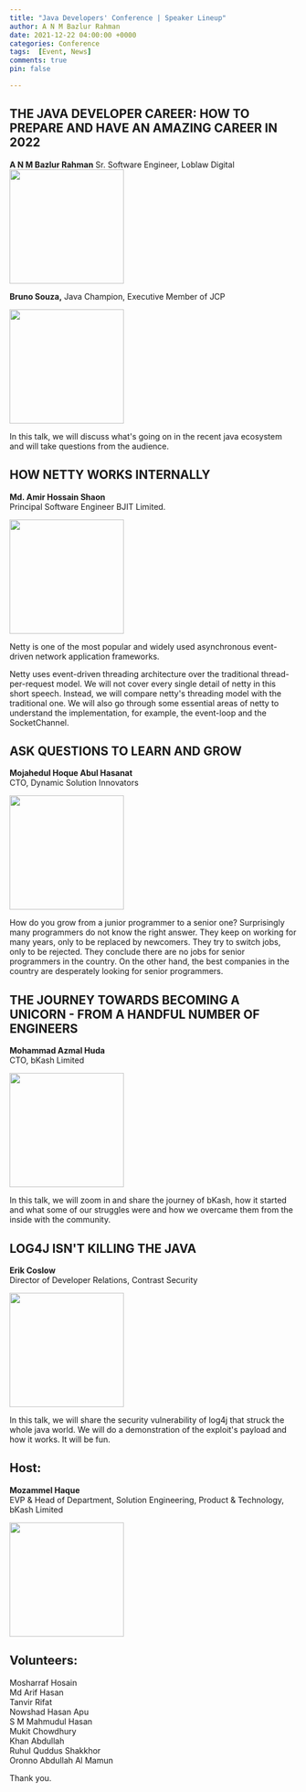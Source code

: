 ```yaml
---
title: "Java Developers' Conference | Speaker Lineup"
author: A N M Bazlur Rahman
date: 2021-12-22 04:00:00 +0000
categories: Conference 
tags:  [Event, News]
comments: true
pin: false

---
```


## THE JAVA DEVELOPER CAREER: HOW TO PREPARE AND HAVE AN AMAZING CAREER IN 2022
**A N M Bazlur Rahman**
Sr. Software Engineer, Loblaw Digital\
<img src="https://scontent.fybz2-2.fna.fbcdn.net/v/t39.30808-6/270036953_10224233765505593_1602994417077110033_n.jpg?_nc_cat=105&ccb=1-5&_nc_sid=b9115d&_nc_ohc=6BNDFPpdF68AX96-GUc&_nc_ht=scontent.fybz2-2.fna&oh=00_AT96jzYYQ9iMbpiC0ST0LH4iJ09OvqLVtmVQxVoox5CHYg&oe=61D039D6" width="200"/>

**Bruno Souza,**
Java Champion, Executive Member of JCP

<img src="https://scontent-ort2-2.xx.fbcdn.net/v/t39.30808-6/270155956_10224233765745599_8507194198212999551_n.jpg?_nc_cat=111&ccb=1-5&_nc_sid=b9115d&_nc_ohc=8BG6uyEc6mQAX8ypOvK&_nc_ht=scontent-ort2-2.xx&oh=00_AT_kb1wyDQ_sbGeQFU3lP70mwOizvx_h-OjAU7AI5ioW3Q&oe=61CFB78F" width="200"/>


In this talk, we will discuss what's going on in the recent java ecosystem and will take questions from the audience. 

## HOW NETTY WORKS INTERNALLY
**Md. Amir Hossain Shaon**\
Principal Software Engineer
BJIT Limited.

<img src="https://scontent.fybz2-2.fna.fbcdn.net/v/t39.30808-6/270772931_10224233267333139_4552916669774000673_n.jpg?_nc_cat=105&ccb=1-5&_nc_sid=b9115d&_nc_ohc=XSPntGvLxEkAX8cQ960&_nc_ht=scontent.fybz2-2.fna&oh=00_AT-WVglv1uIVEIafmWLTwZ0NGhXvrdSzA5BoQnsUvgoFsQ&oe=61CF8088" width="200"/>


Netty is one of the most popular and widely used asynchronous event-driven network application frameworks.

Netty uses event-driven threading architecture over the traditional thread-per-request model. We will not cover every single detail of netty in this short speech. Instead, we will compare netty's threading model with the traditional one. We will also go through some essential areas of netty to understand the implementation, for example, the event-loop and the SocketChannel.

## ASK QUESTIONS TO LEARN AND GROW
**Mojahedul Hoque Abul Hasanat**\
CTO, Dynamic Solution Innovators 

<img src="https://scontent.fybz2-1.fna.fbcdn.net/v/t39.30808-6/270294378_10224233267613146_3027368146439025256_n.jpg?_nc_cat=101&ccb=1-5&_nc_sid=b9115d&_nc_ohc=oBYTIsGwHo8AX8ajMmd&_nc_ht=scontent.fybz2-1.fna&oh=00_AT-uSsYHTLW_1YrTEU4spkdTHt3rtjvWUXmJsbWvekcwsw&oe=61D09C13" width="200"/>

 
How do you grow from a junior programmer to a senior one? Surprisingly many programmers do not know the right answer. They keep on working for many years, only to be replaced by newcomers. They try to switch jobs, only to be rejected. They conclude there are no jobs for senior programmers in the country. On the other hand, the best companies in the country are desperately looking for senior programmers.

## THE JOURNEY TOWARDS BECOMING A UNICORN - FROM A HANDFUL NUMBER OF ENGINEERS
**Mohammad Azmal Huda**\
CTO, bKash Limited 

<img src="https://scontent.fybz2-1.fna.fbcdn.net/v/t39.30808-6/270130480_10224233267373140_6367798125423916309_n.jpg?_nc_cat=110&ccb=1-5&_nc_sid=b9115d&_nc_ohc=wKZxc9BIkwEAX_0ozeh&tn=v-9Z39jPauJCjIji&_nc_ht=scontent.fybz2-1.fna&oh=00_AT88GN5PoIXle3jyL_wt0ZSnk5Uxmrwyv1DY-AhiOsmwgA&oe=61CF3EB5" width="200"/>


In this talk, we will zoom in and share the journey of bKash, how it started and what some of our struggles were and how we overcame them from the inside with the community. 

## LOG4J ISN'T KILLING THE JAVA
**Erik Coslow**\
Director of Developer Relations, Contrast Security

<img src="https://scontent.fybz2-2.fna.fbcdn.net/v/t39.30808-6/270744017_10224233268373165_8980805688499434040_n.jpg?_nc_cat=106&ccb=1-5&_nc_sid=b9115d&_nc_ohc=alV2PNfpYd0AX9wT-eI&tn=v-9Z39jPauJCjIji&_nc_ht=scontent.fybz2-2.fna&oh=00_AT9BTzqaUkw__h74Q-CgaeUcMz8tMVL1CJarv4sQMxum4Q&oe=61CFCC18" width="200"/>


In this talk, we will share the security vulnerability of log4j that struck the whole java world. We will do a demonstration of the exploit's payload and how it works. It will be fun.   

## Host:  
**Mozammel Haque**\
EVP & Head of Department, Solution Engineering, Product & Technology, bKash Limited

<img src="https://scontent.fybz2-2.fna.fbcdn.net/v/t39.30808-6/270110230_10224233268573170_352501843269050610_n.jpg?_nc_cat=105&ccb=1-5&_nc_sid=b9115d&_nc_ohc=LW70cT0UefcAX8l4IOP&_nc_ht=scontent.fybz2-2.fna&oh=00_AT9G1TCRAOa5fB6jwIYlYKFyg8cdKGcj0vO5HyOC1MQ85g&oe=61D0519F" width="200"/>


## Volunteers:

Mosharraf Hosain\
Md Arif Hasan\
Tanvir Rifat\
Nowshad Hasan Apu\
S M Mahmudul Hasan\
Mukit Chowdhury\
Khan Abdullah\
Ruhul Quddus Shakkhor\
Oronno Abdullah Al Mamun


Thank you. 
